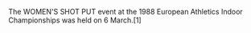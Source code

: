 The WOMEN'S SHOT PUT event at the 1988 European Athletics Indoor Championships was held on 6 March.[1]
